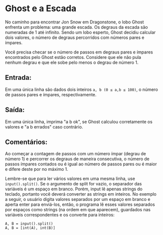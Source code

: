 # Ghost e a Escada

No caminho para encontrar Jon Snow em Dragonstone, o lobo Ghost enfrenta um problema: uma grande escada. Os degraus da escada são numeradas de 1 até infinito. Sendo um lobo esperto, Ghost decidiu calcular dois valores, o número de degraus percorridos com números pares e ímpares.

Você precisa checar se o número de passos em degraus pares e ímpares encontrados pelo Ghost estão corretos. Considere que ele não pula nenhum degrau e que ele sobe pelo menos o degrau de número 1.

## Entrada:

Em uma única linha são dados dois inteiros `a, b (0 ≤
a,b ≤ 100)`, o número de passos pares e ímpares, respectivamente.

## Saída:

Em uma única linha, imprima "a b ok", se Ghost calculou corretamente os valores e "a b errados" caso contrário.

## Comentários:

Ao começar a contagem de passos com um número ímpar (degrau de número 1) e percorrer os degraus de maneira consecutiva, o número de passos ímpares contados ou é igual ao número de passos pares ou é maior e difere deste por no máximo 1.

Lembre-se que para ler vários valores em uma mesma linha, use `input().split()`. Se o argumento de split for vazio, o separador das variáveis é um espaço em branco. Porém, input lê apenas strings do teclado, portanto você deverá converter as strings em inteiros. No exemplo a seguir, o usuário digita valores separados por um espaço em branco e aperta enter para enviá-los, então, o programa lê esses valores separados por espaços como strings (na ordem em que aparecem), guardados nas variáveis correspondentes e os converte para inteiros:

```
A, B = input().split()
A, B = [int(A), int(B)]
```
